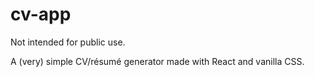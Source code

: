 # cv-app

Not intended for public use.

A (very) simple CV/résumé generator made with React and vanilla CSS.
